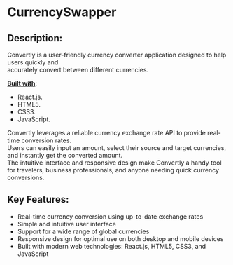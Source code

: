 # CurrencySwapper

## **Description:**

Convertly is a user-friendly currency converter application designed to help users quickly and <br> 
accurately convert between different currencies.


<u><strong>Built with</strong></u>: 
- React.js. <br>
- HTML5. <br>
- CSS3. <br>
- JavaScript.


Convertly leverages a reliable currency exchange rate API to provide real-time conversion rates. <br>
Users can easily input an amount, select their source and target currencies, and instantly get the converted amount. <br>
The intuitive interface and responsive design make Convertly a handy tool for travelers, business professionals, and anyone needing quick currency conversions.

## **Key Features:**

- Real-time currency conversion using up-to-date exchange rates
- Simple and intuitive user interface
- Support for a wide range of global currencies
- Responsive design for optimal use on both desktop and mobile devices
- Built with modern web technologies: React.js, HTML5, CSS3, and JavaScript
